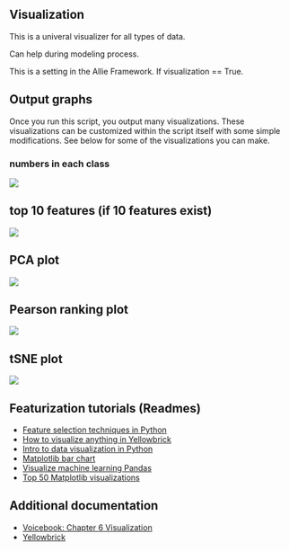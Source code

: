 ## Visualization

This is a univeral visualizer for all types of data.

Can help during modeling process.

This is a setting in the Allie Framework. If visualization == True.

## Output graphs

Once you run this script, you output many visualizations. These visualizations can be customized within the script itself with some simple modifications. See below for some of the visualizations you can make.

### numbers in each class
![](https://github.com/jim-schwoebel/allie/blob/master/visualize/data/classes.png)

## top 10 features (if 10 features exist)
![](https://github.com/jim-schwoebel/allie/blob/master/visualize/data/feature_importance.png)

## PCA plot
![](https://github.com/jim-schwoebel/allie/blob/master/visualize/data/pca.png)

## Pearson ranking plot
![](https://github.com/jim-schwoebel/allie/blob/master/visualize/data/pearson.png)

## tSNE plot
![](https://github.com/jim-schwoebel/allie/blob/master/visualize/data/tsne.png)


## Featurization tutorials (Readmes)
* [Feature selection techniques in Python](https://towardsdatascience.com/feature-selection-techniques-in-machine-learning-with-python-f24e7da3f36e)
* [How to visualize anything in Yellowbrick](https://medium.com/analytics-vidhya/how-to-visualize-anything-in-machine-learning-using-yellowbrick-and-mlxtend-39c45e1e9e9f)
* [Intro to data visualization in Python](https://gilberttanner.com/blog/introduction-to-data-visualization-inpython)
* [Matplotlib bar chart](https://pythonspot.com/matplotlib-bar-chart/)
* [Visualize machine learning Pandas](https://machinelearningmastery.com/visualize-machine-learning-data-python-pandas/)
* [Top 50 Matplotlib visualizations](https://www.machinelearningplus.com/plots/top-50-matplotlib-visualizations-the-master-plots-python/)

## Additional documentation
* [Voicebook: Chapter 6 Visualization](https://github.com/jim-schwoebel/voicebook/tree/master/chapter_6_visualization)
* [Yellowbrick](https://www.scikit-yb.org/en/latest/)
